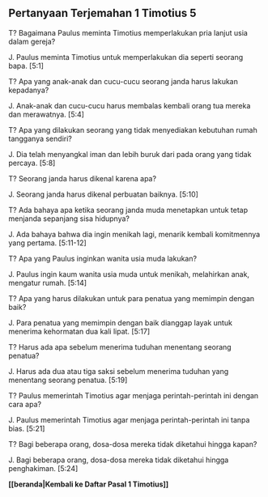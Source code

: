 ## Pertanyaan Terjemahan 1 Timotius 5 ##

T? Bagaimana Paulus meminta Timotius memperlakukan pria lanjut usia dalam gereja?

J. Paulus meminta Timotius untuk memperlakukan dia seperti seorang bapa. [5:1]

T? Apa yang anak-anak dan cucu-cucu seorang janda harus lakukan kepadanya?

J. Anak-anak dan cucu-cucu harus membalas kembali orang tua mereka dan merawatnya. [5:4]

T? Apa yang dilakukan seorang yang tidak menyediakan kebutuhan rumah tangganya sendiri?

J. Dia telah menyangkal iman dan lebih buruk dari pada orang yang tidak percaya. [5:8]

T? Seorang janda harus dikenal karena apa?

J. Seorang janda harus dikenal perbuatan baiknya. [5:10]

T? Ada bahaya apa ketika seorang janda muda menetapkan untuk tetap menjanda sepanjang sisa hidupnya?

J. Ada bahaya bahwa dia ingin menikah lagi, menarik kembali komitmennya yang pertama. [5:11-12]

T? Apa yang Paulus inginkan wanita usia muda lakukan?

J. Paulus ingin kaum wanita usia muda untuk menikah, melahirkan anak, mengatur rumah. [5:14]

T? Apa yang harus dilakukan untuk para penatua yang memimpin dengan baik?

J. Para penatua yang memimpin dengan baik dianggap layak untuk menerima kehormatan dua kali lipat. [5:17]

T? Harus ada apa sebelum menerima tuduhan menentang seorang penatua?

J. Harus ada dua atau tiga saksi sebelum menerima tuduhan yang menentang seorang penatua. [5:19]

T? Paulus memerintah Timotius agar menjaga perintah-perintah ini dengan cara apa?

J. Paulus memerintah Timotius agar menjaga perintah-perintah ini tanpa bias. [5:21]

T? Bagi beberapa orang, dosa-dosa mereka tidak diketahui hingga kapan?

J. Bagi beberapa orang, dosa-dosa mereka tidak diketahui hingga penghakiman. [5:24]

__[[beranda|Kembali ke Daftar Pasal 1 Timotius]]__

